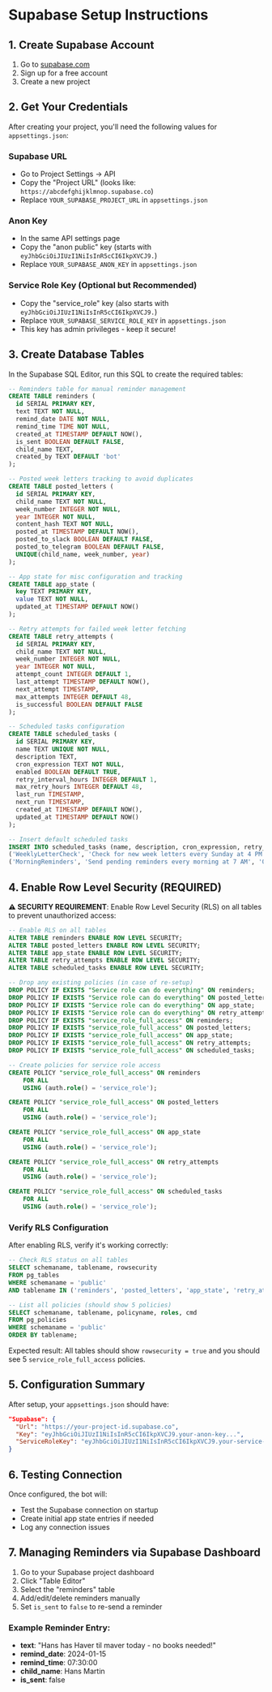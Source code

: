 # Supabase Setup Instructions

## 1. Create Supabase Account
1. Go to [supabase.com](https://supabase.com)
2. Sign up for a free account
3. Create a new project

## 2. Get Your Credentials
After creating your project, you'll need the following values for `appsettings.json`:

### Supabase URL
- Go to Project Settings → API
- Copy the "Project URL" (looks like: `https://abcdefghijklmnop.supabase.co`)
- Replace `YOUR_SUPABASE_PROJECT_URL` in `appsettings.json`

### Anon Key
- In the same API settings page
- Copy the "anon public" key (starts with `eyJhbGciOiJIUzI1NiIsInR5cCI6IkpXVCJ9.`)
- Replace `YOUR_SUPABASE_ANON_KEY` in `appsettings.json`

### Service Role Key (Optional but Recommended)
- Copy the "service_role" key (also starts with `eyJhbGciOiJIUzI1NiIsInR5cCI6IkpXVCJ9.`)
- Replace `YOUR_SUPABASE_SERVICE_ROLE_KEY` in `appsettings.json`
- This key has admin privileges - keep it secure!

## 3. Create Database Tables
In the Supabase SQL Editor, run this SQL to create the required tables:

```sql
-- Reminders table for manual reminder management
CREATE TABLE reminders (
  id SERIAL PRIMARY KEY,
  text TEXT NOT NULL,
  remind_date DATE NOT NULL,
  remind_time TIME NOT NULL,
  created_at TIMESTAMP DEFAULT NOW(),
  is_sent BOOLEAN DEFAULT FALSE,
  child_name TEXT,
  created_by TEXT DEFAULT 'bot'
);

-- Posted week letters tracking to avoid duplicates
CREATE TABLE posted_letters (
  id SERIAL PRIMARY KEY,
  child_name TEXT NOT NULL,
  week_number INTEGER NOT NULL,
  year INTEGER NOT NULL,
  content_hash TEXT NOT NULL,
  posted_at TIMESTAMP DEFAULT NOW(),
  posted_to_slack BOOLEAN DEFAULT FALSE,
  posted_to_telegram BOOLEAN DEFAULT FALSE,
  UNIQUE(child_name, week_number, year)
);

-- App state for misc configuration and tracking
CREATE TABLE app_state (
  key TEXT PRIMARY KEY,
  value TEXT NOT NULL,
  updated_at TIMESTAMP DEFAULT NOW()
);

-- Retry attempts for failed week letter fetching
CREATE TABLE retry_attempts (
  id SERIAL PRIMARY KEY,
  child_name TEXT NOT NULL,
  week_number INTEGER NOT NULL,
  year INTEGER NOT NULL,
  attempt_count INTEGER DEFAULT 1,
  last_attempt TIMESTAMP DEFAULT NOW(),
  next_attempt TIMESTAMP,
  max_attempts INTEGER DEFAULT 48,
  is_successful BOOLEAN DEFAULT FALSE
);

-- Scheduled tasks configuration
CREATE TABLE scheduled_tasks (
  id SERIAL PRIMARY KEY,
  name TEXT UNIQUE NOT NULL,
  description TEXT,
  cron_expression TEXT NOT NULL,
  enabled BOOLEAN DEFAULT TRUE,
  retry_interval_hours INTEGER DEFAULT 1,
  max_retry_hours INTEGER DEFAULT 48,
  last_run TIMESTAMP,
  next_run TIMESTAMP,
  created_at TIMESTAMP DEFAULT NOW(),
  updated_at TIMESTAMP DEFAULT NOW()
);

-- Insert default scheduled tasks
INSERT INTO scheduled_tasks (name, description, cron_expression, retry_interval_hours, max_retry_hours) VALUES
('WeeklyLetterCheck', 'Check for new week letters every Sunday at 4 PM', '0 16 * * 0', 1, 48),
('MorningReminders', 'Send pending reminders every morning at 7 AM', '0 7 * * *', NULL, NULL);
```

## 4. Enable Row Level Security (REQUIRED)
**⚠️ SECURITY REQUIREMENT**: Enable Row Level Security (RLS) on all tables to prevent unauthorized access:

```sql
-- Enable RLS on all tables
ALTER TABLE reminders ENABLE ROW LEVEL SECURITY;
ALTER TABLE posted_letters ENABLE ROW LEVEL SECURITY;
ALTER TABLE app_state ENABLE ROW LEVEL SECURITY;
ALTER TABLE retry_attempts ENABLE ROW LEVEL SECURITY;
ALTER TABLE scheduled_tasks ENABLE ROW LEVEL SECURITY;

-- Drop any existing policies (in case of re-setup)
DROP POLICY IF EXISTS "Service role can do everything" ON reminders;
DROP POLICY IF EXISTS "Service role can do everything" ON posted_letters;
DROP POLICY IF EXISTS "Service role can do everything" ON app_state;
DROP POLICY IF EXISTS "Service role can do everything" ON retry_attempts;
DROP POLICY IF EXISTS "service_role_full_access" ON reminders;
DROP POLICY IF EXISTS "service_role_full_access" ON posted_letters;
DROP POLICY IF EXISTS "service_role_full_access" ON app_state;
DROP POLICY IF EXISTS "service_role_full_access" ON retry_attempts;
DROP POLICY IF EXISTS "service_role_full_access" ON scheduled_tasks;

-- Create policies for service role access
CREATE POLICY "service_role_full_access" ON reminders 
    FOR ALL 
    USING (auth.role() = 'service_role');

CREATE POLICY "service_role_full_access" ON posted_letters 
    FOR ALL 
    USING (auth.role() = 'service_role');

CREATE POLICY "service_role_full_access" ON app_state 
    FOR ALL 
    USING (auth.role() = 'service_role');

CREATE POLICY "service_role_full_access" ON retry_attempts 
    FOR ALL 
    USING (auth.role() = 'service_role');

CREATE POLICY "service_role_full_access" ON scheduled_tasks 
    FOR ALL 
    USING (auth.role() = 'service_role');
```

### Verify RLS Configuration
After enabling RLS, verify it's working correctly:

```sql
-- Check RLS status on all tables
SELECT schemaname, tablename, rowsecurity 
FROM pg_tables 
WHERE schemaname = 'public' 
AND tablename IN ('reminders', 'posted_letters', 'app_state', 'retry_attempts', 'scheduled_tasks');

-- List all policies (should show 5 policies)
SELECT schemaname, tablename, policyname, roles, cmd 
FROM pg_policies 
WHERE schemaname = 'public'
ORDER BY tablename;
```

Expected result: All tables should show `rowsecurity = true` and you should see 5 `service_role_full_access` policies.

## 5. Configuration Summary
After setup, your `appsettings.json` should have:

```json
"Supabase": {
  "Url": "https://your-project-id.supabase.co",
  "Key": "eyJhbGciOiJIUzI1NiIsInR5cCI6IkpXVCJ9.your-anon-key...",
  "ServiceRoleKey": "eyJhbGciOiJIUzI1NiIsInR5cCI6IkpXVCJ9.your-service-role-key..."
}
```

## 6. Testing Connection
Once configured, the bot will:
- Test the Supabase connection on startup
- Create initial app state entries if needed
- Log any connection issues

## 7. Managing Reminders via Supabase Dashboard
1. Go to your Supabase project dashboard
2. Click "Table Editor"
3. Select the "reminders" table
4. Add/edit/delete reminders manually
5. Set `is_sent` to `false` to re-send a reminder

### Example Reminder Entry:
- **text**: "Hans has Haver til maver today - no books needed!"
- **remind_date**: 2024-01-15
- **remind_time**: 07:30:00
- **child_name**: Hans Martin
- **is_sent**: false